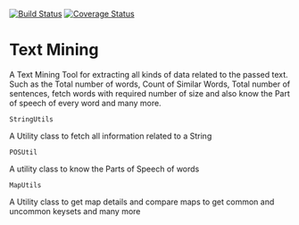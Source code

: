 [![Build Status](https://travis-ci.org/spdeepak/textmining.svg?branch=master)](https://travis-ci.org/spdeepak/textmining) [![Coverage Status](https://coveralls.io/repos/github/spdeepak/textmining/badge.svg?branch=master)](https://coveralls.io/github/spdeepak/textmining?branch=master)

# Text Mining
  A Text Mining Tool for extracting all kinds of data related to the passed text. Such as the Total number of words, Count of Similar Words, Total number of sentences, fetch words with required number of size and also know the Part of speech of every word and many more.

	StringUtils
A Utility class to fetch all information related to a String
	
	POSUtil
A utility class to know the Parts of Speech of words

	MapUtils
A Utility class to get map details and compare maps to get common and uncommon keysets and many more
